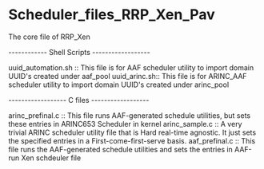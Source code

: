 # Scheduler_files_RRP_Xen_Pav
The core file of RRP_Xen


------------ Shell Scripts ------------------

uuid_automation.sh :: This file is for AAF scheduler utility to import domain UUID's created under aaf_pool
uuid_arinc.sh:: This file is for ARINC_AAF scheduler utility to import domain UUID's created under arinc_pool 

------------------ C files ------------------

arinc_prefinal.c :: This file runs AAF-generated schedule utilities, but sets these entries in ARINC653 Scheduler in kernel
arinc_sample.c :: A very trivial ARINC scheduler utility file that is Hard real-time agnostic. It just sets the specified entries
                  in a First-come-first-serve basis.
aaf_prefinal.c :: This file runs the AAF-generated schedule utilities and sets the entries in AAF-run Xen schdeuler file
